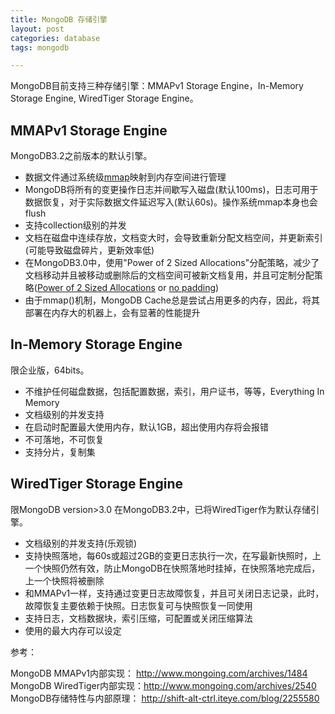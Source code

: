 ```yaml
---
title: MongoDB 存储引擎
layout: post
categories: database
tags: mongodb

---
```


MongoDB目前支持三种存储引擎：MMAPv1 Storage Engine，In-Memory Storage Engine, WiredTiger Storage Engine。

## MMAPv1 Storage Engine

MongoDB3.2之前版本的默认引擎。

- 数据文件通过系统级[mmap][]映射到内存空间进行管理
- MongoDB将所有的变更操作日志并间歇写入磁盘(默认100ms)，日志可用于数据恢复，对于实际数据文件延迟写入(默认60s)。操作系统mmap本身也会flush
- 支持collection级别的并发
- 文档在磁盘中连续存放，文档变大时，会导致重新分配文档空间，并更新索引(可能导致磁盘碎片，更新效率低)
- 在MongoDB3.0中，使用"Power of 2 Sized Allocations"分配策略，减少了文档移动并且被移动或删除后的文档空间可被新文档复用，并且可定制分配策略([Power of 2 Sized Allocations][] or [no padding][])
- 由于mmap()机制，MongoDB Cache总是尝试占用更多的内存，因此，将其部署在内存大的机器上，会有显著的性能提升


## In-Memory Storage Engine

限企业版，64bits。

- 不维护任何磁盘数据，包括配置数据，索引，用户证书，等等，Everything In Memory
- 文档级别的并发支持
- 在启动时配置最大使用内存，默认1GB，超出使用内存将会报错
- 不可落地，不可恢复
- 支持分片，复制集

## WiredTiger Storage Engine

限MongoDB version>3.0 在MongoDB3.2中，已将WiredTiger作为默认存储引擎。

- 文档级别的并发支持(乐观锁)
- 支持快照落地，每60s或超过2GB的变更日志执行一次，在写最新快照时，上一个快照仍然有效，防止MongoDB在快照落地时挂掉，在快照落地完成后，上一个快照将被删除
- 和MMAPv1一样，支持通过变更日志故障恢复，并且可关闭日志记录，此时，故障恢复主要依赖于快照。日志恢复可与快照恢复一同使用
- 支持日志，文档数据块，索引压缩，可配置或关闭压缩算法
- 使用的最大内存可以设定

参考：

MongoDB MMAPv1内部实现：    http://www.mongoing.com/archives/1484
MongoDB WiredTiger内部实现：http://www.mongoing.com/archives/2540
MongoDB存储特性与内部原理： http://shift-alt-ctrl.iteye.com/blog/2255580

[mmap]: "http://www.cnblogs.com/huxiao-tee/p/4660352.html"
[no padding]: "https://docs.mongodb.com/manual/reference/command/collMod/#noPadding"
[Power of 2 Sized Allocations]: "https://docs.mongodb.com/manual/core/mmapv1/#power-of-2-sized-allocations"


